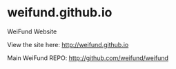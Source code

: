 # weifund.github.io
WeiFund Website

View the site here:
http://weifund.github.io

Main WeiFund REPO:
http://github.com/weifund/weifund
